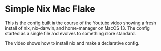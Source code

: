# Simple Nix Mac Flake

This is the config built in the course of the Youtube video showing a fresh install of nix, nix-darwin, and home-manager on MacOS 13. The config started as a single file and evolves to something more standard.

The video shows how to install nix and make a declarative config.


